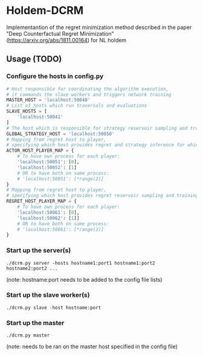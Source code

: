 # Holdem-DCRM

Implementantion of the regret minimization method described in the paper "Deep Counterfactual Regret Minimization" (https://arxiv.org/abs/1811.00164) for NL holdem

## Usage (TODO)
### Configure the hosts in config.py
```python
# Host responsible for coordinating the algorithm execution, 
# it commands the slave workers and triggers network training
MASTER_HOST = 'localhost:50040'
# List of hosts which run traversals and evaluations
SLAVE_HOSTS = [
    'localhost:50041'
]
# The host which is responsible for strategy reservoir sampling and training 
GLOBAL_STRATEGY_HOST = 'localhost:50050'
# Mapping from regret host to player, 
# specifying which host provides regret and strategy inference for which player(s)
ACTOR_HOST_PLAYER_MAP = {
    # To have own process for each player:
    'localhost:50051': [0],
    'localhost:50052': [1]
    # OR to have both on same process:
    # 'localhost:50051': [*range(2)]
}
# Mapping from regret host to player, 
# specifying which host provides regret reservoir sampling and training to which player(s)
REGRET_HOST_PLAYER_MAP = {
    # To have own process for each player:
    'localhost:50061': [0],
    'localhost:50062': [1]]
    # OR to have both on same process:
    # 'localhost:50061': [*range(2)]
}
```
### Start up the server(s)
```shell
./dcrm.py server -hosts hostname1:port1 hostname1:port2 hostname2:port2 ...
```
(note: hostname:port needs to be added to the config file lists)
### Start up the slave worker(s)
```shell
./dcrm.py slave -host hostname:port
```

### Start up the master 
```shell
./dcrm.py master
```
(note: needs to be ran on the master host specified in the config file)
